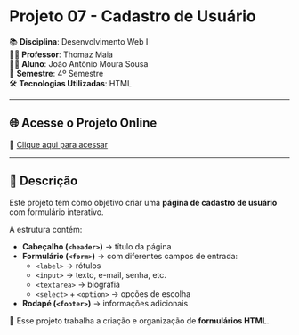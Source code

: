 # Projeto 07 - Cadastro de Usuário

📚 **Disciplina**: Desenvolvimento Web I  
👨‍🏫 **Professor**: Thomaz Maia  
👨‍🎓 **Aluno**: João Antônio Moura Sousa  
📅 **Semestre**: 4º Semestre  
🛠️ **Tecnologias Utilizadas**: HTML

---

## 🌐 Acesse o Projeto Online
🔗 [Clique aqui para acessar](https://srkkxz.github.io/ProjWebDev07/)

---

## 📌 Descrição
Este projeto tem como objetivo criar uma **página de cadastro de usuário** com formulário interativo.  

A estrutura contém:  
- **Cabeçalho (`<header>`)** → título da página  
- **Formulário (`<form>`)** → com diferentes campos de entrada:  
  - `<label>` → rótulos  
  - `<input>` → texto, e-mail, senha, etc.  
  - `<textarea>` → biografia  
  - `<select>` + `<option>` → opções de escolha  
- **Rodapé (`<footer>`)** → informações adicionais  

📌 Esse projeto trabalha a criação e organização de **formulários HTML**.
